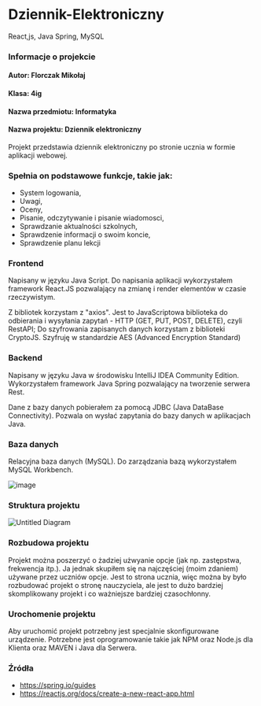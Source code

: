 # Dziennik-Elektroniczny
React,js, Java Spring, MySQL

### Informacje o projekcie
 #### Autor: Florczak Mikołaj 
 #### Klasa: 4ig
 #### Nazwa przedmiotu: Informatyka
 #### Nazwa projektu: Dziennik elektroniczny 

Projekt przedstawia dziennik elektroniczny po stronie ucznia w formie aplikacji webowej. 

### Spełnia on podstawowe funkcje, takie jak: 
  - System logowania,
  - Uwagi,
  - Oceny,
  - Pisanie, odczytywanie i pisanie wiadomosci,
  - Sprawdzanie aktualności szkolnych,
  - Sprawdzenie informacji o swoim koncie,
  - Sprawdzenie planu lekcji

### Frontend 
  Napisany w języku Java Script. Do napisania aplikacji wykorzystałem framework React.JS pozwalający na zmianę i render elementów w czasie rzeczywistym. 
  
  Z bibliotek korzystam z "axios". Jest to JavaScriptowa biblioteka do odbierania i wysyłania zapytań - HTTP (GET, PUT, POST, DELETE), czyli RestAPI; 
  Do szyfrowania zapisanych danych korzystam z biblioteki CryptoJS. Szyfruję w standardzie AES (Advanced Encryption Standard)
  
### Backend
  Napisany w języku Java w środowisku IntelliJ IDEA Community Edition. Wykorzystałem framework Java Spring pozwalający na tworzenie serwera Rest. 
  
  Dane z bazy danych pobierałem za pomocą JDBC (Java DataBase Connectivity). Pozwala on wysłać zapytania do bazy danych w aplikacjach Java.
  
### Baza danych
  Relacyjna baza danych (MySQL). Do zarządzania bazą wykorzystałem MySQL Workbench. 
  
  ![image](https://user-images.githubusercontent.com/84631301/216785625-6ca822e0-2478-4c68-bf0a-a828a1c26e92.png)




### Struktura projektu


 ![Untitled Diagram](https://user-images.githubusercontent.com/84631301/216786592-a7c3ba46-f812-478d-9ce3-ba1b861d3594.png)



### Rozbudowa projektu
  Projekt można poszerzyć o żadziej użwyanie opcje (jak np. zastępstwa, frekwencja itp.). Ja jednak skupiłem się na najczęściej (moim zdaniem) używane przez uczniów opcje. Jest to strona ucznia, więc można by było rozbudować projekt o stronę nauczyciela, ale jest to dużo bardziej skomplikowany projekt i co ważniejsze bardziej czasochłonny. 
    
### Urochomenie projektu
  Aby uruchomić projekt potrzebny jest specjalnie skonfigurowane urządzenie. 
  Potrzebne jest oprogramowanie takie jak NPM oraz Node.js dla Klienta oraz MAVEN i Java dla Serwera.
  
### Źródła
  - https://spring.io/guides
  - https://reactjs.org/docs/create-a-new-react-app.html
